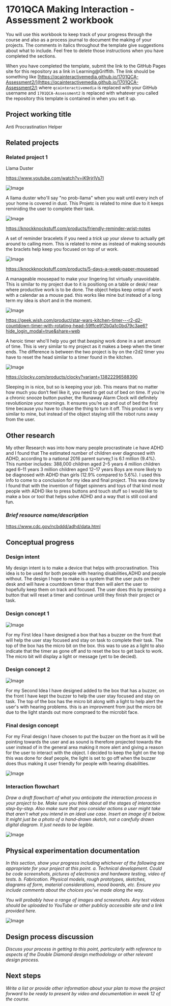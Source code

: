 # 1701QCA Making Interaction - Assessment 2 workbook

You will use this workbook to keep track of your progress through the course and also as a process journal to document the making of your projects. The comments in italics throughout the template give suggestions about what to include. Feel free to delete those instructions when you have completed the sections.

When you have completed the template, submit the link to the GitHub Pages site for this repository as a link in Learning@Griffith. The link should be something like [https://qcainteractivemedia.github.io/1701QCA-Assessment2/](https://qcainteractivemedia.github.io/1701QCA-Assessment2/) where `qcainteractivemedia` is replaced with your GitHub username and `1701QCA-Assessment2` is replaced with whatever you called the repository this template is contained in when you set it up.

## Project working title ##

Anti Procrastination Helper

## Related projects ##

### Related project 1 ###
Llama Duster

https://www.youtube.com/watch?v=iK9rjrIVs7I

![Image](sub-buzz-2381-1507657169-1.webp)

 A llama duster who'll say "no prob-llama" when you wait until every inch of your home is covered in dust. This Projetc is related to mine due to it keeps reminiding the user to complete their task.


![Image](sub-buzz-2409-1507671455-3.webp)

https://knockknockstuff.com/products/friendly-reminder-wrist-notes

 A set of reminder bracelets if you need a *trick up your sleeve* to actually get around to calling mom. This is related to mine as instead of making soounds the braclets help keep you focused on top of ur work.

![Image](sub-buzz-28819-1507654715-2.webp)

https://knockknockstuff.com/products/5-days-a-week-paper-mousepad

A manageable mousepad to make your lingering list virtually unavoidable. This is similar to my project due to it is positiong on a table or desk/ near where productive work is to be done. The object helps keep ontop of work with a calendar as a mouse pad. this works like mine but instead of a long term my idea is short and in the moment.

![Image](59ffce912b0a1c0bd79c3ae6-large.jpg)

https://geek.wish.com/product/star-wars-kitchen-timer---r2-d2-countdown-timer-with-rotating-head-59ffce912b0a1c0bd79c3ae6?hide_login_modal=true&share=web

A heroic timer who'll help you get that *beeping* work done in a set amount of time. This is very similar to my project as it makes a beep when the timer ends. The difference is between the two project is by on the r2d2 timer you have to reset the head similar to a timer found in the kitchen.

![Image](71AAFNjxiZL._AC_SL1500_.jpg)

https://clocky.com/products/clocky?variant=13822296588390

Sleeping in is nice, but so is keeping your job. This means that no matter how much you don’t feel like it, you need to get out of bed on time. If you’re a chronic snooze button pusher, the Runaway Alarm Clock will definitely revolutionize your mornings. It ensures you’re up and out of bed the first time because you have to chase the thing to turn it off. This product is very similar to mine, but instead of the object staying still the robot runs away from the user.



## Other research ##
My other Research was into how many people procrastinate i.e have ADHD and I found that The estimated number of children ever diagnosed with ADHD, according to a national 2016 parent survey,1 is 6.1 million (9.4%). This number includes:
388,000 children aged 2–5 years
4 million children aged 6–11 years
3 million children aged 12–17 years
Boys are more likely to be diagnosed with ADHD than girls (12.9% compared to 5.6%). I used this info to come to a conclusion for my idea and final project. This was done by I found that with the invention of fidget spinners and toys of that kind most people with ADHD like to press buttons and touch stuff so I would like to make a box or tool that helps solve ADHD and a way that is still cool and fun.

### *Brief resource name/description* ###

https://www.cdc.gov/ncbddd/adhd/data.html

## Conceptual progress ##

### Design intent ###
My design intent is to make a device that helps with procrastination. This idea is to be used for both people with hearing disabilities,ADHD and people without. The design I hope to make is a system that the user puts on their desk and will have a countdown timer that then will alert the user to hopefully keep them on track and focused. The user does this by pressing a button that will reset a timer and continue untill they finish their project or task.
### Design concept 1 ###

![Image](first.png)

For my First Idea I have designed a box that has a buzzer on the front that will help the user stay focused and stay on task to complete their task. The top of the box has the micro bit on the box. this was to use as a light to also indicate that the timer as gone off and to reset the box to get back to work. The micro bit will display a light or message (yet to be decied).


### Design concept 2 ###

![Image](2nd.png)

For my Second Idea I have designed added to the box that has a buzzer, on the front I have kept the buzzer to help the user stay focused and stay on task. The top of the box has the micro bit along with a light to help alert the user's with hearing problems. this is an improvment from jsut the micro bit due to the light stands out more compraed to the microbit face.

### Final design concept ###
For my Final design I have chosen to put the buzzer on the front as it will be pointing towards the user and as sound is therefore projected towards the user instead of in the general area making it more alert and giving a reason for the user to interact with the object. I decided to keep the light on the top this was done for deaf people, the light is set to go off when the buzzer does thus making it user friendly for people with hearing disabilities.

![Image](final.png)

### Interaction flowchart ###
*Draw a draft flowchart of what you anticipate the interaction process in your project to be. Make sure you think about all the stages of interaction step-by-step. Also make sure that you consider actions a user might take that aren't what you intend in an ideal use case. Insert an image of it below. It might just be a photo of a hand-drawn sketch, not a carefully drawn digital diagram. It just needs to be legible.*

![Image](missingimage.png)

## Physical experimentation documentation ##

*In this section, show your progress including whichever of the following are appropriate for your project at this point.
a.	Technical development. Could be code screenshots, pictures of electronics and hardware testing, video of tests. 
b.	Fabrication. Physical models, rough prototypes, sketches, diagrams of form, material considerations, mood boards, etc.
Ensure you include comments about the choices you've made along the way.*

*You will probably have a range of images and screenshots. Any test videos should be uploaded to YouTube or other publicly accessible site and a link provided here.*

![Image](missingimage.png)

## Design process discussion ##
*Discuss your process in getting to this point, particularly with reference to aspects of the Double Diamond design methodology or other relevant design process.*

## Next steps ##
*Write a list or provide other information about your plan to move the project forward to be ready to present by video and documentation in week 12 of the course.*
